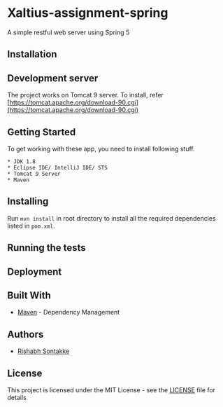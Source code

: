 # Xaltius-assignment-spring
A simple restful web server using Spring 5


## Installation



## Development server
The project works on Tomcat 9 server. To install, refer [https://tomcat.apache.org/download-90.cgi](https://tomcat.apache.org/download-90.cgi)


## Getting Started

To get working with these app, you need to install following stuff.



```
* JDK 1.8 
* Eclipse IDE/ IntelliJ IDE/ STS
* Tomcat 9 Server
* Maven
```

## Installing

Run `mvn install` in root directory to install all the required dependencies listed in `pom.xml`.

## Running the tests




## Deployment




## Built With

* [Maven](https://maven.apache.org/) - Dependency Management



## Authors

* [Rishabh Sontakke](https://github.com/rishabh-2611)



## License

This project is licensed under the MIT License - see the [LICENSE](LICENSE) file for details
